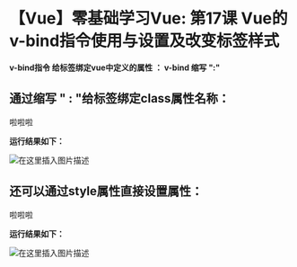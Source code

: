 # 【Vue】零基础学习Vue: 第17课 Vue的v-bind指令使用与设置及改变标签样式


**v-bind指令 给标签绑定vue中定义的属性 ：
v-bind 缩写 ":"**

## []()[]()通过缩写 " : "给标签绑定class属性名称：

<!DOCTYPE html> <html lang="en"> <head> <meta charset="UTF-8"> <title>Document</title> <script src="https://cdn.jsdelivr.net/npm/vue@2.6.10/dist/vue.js"></script> <style> .bbb{ width:200px; height:200px; background-color:red; } .ccc{ width:200px; height:200px; border: 10px solid green; } </style> </head> <body> <div id="app"> <!-- class="arr"给添加class名 :class=bbbobj设置class名是否启用 不设置默认fasle不启用 --> <div class="arr" :class=bbbobj >啦啦啦</div> </div> <script> let vm = new Vue({ el:"/#app", data: { bbbobj:{ bbb:true, ccc:true }, //arr内的组员对应css样式中的class名 arr:["bbb","ccc"] } }) </script> </body> </html>

**运行结果如下：**

![在这里插入图片描述](https://img-blog.csdnimg.cn/20190416115632973.png?x-oss-process=image/watermark,type_ZmFuZ3poZW5naGVpdGk,shadow_10,text_aHR0cHM6Ly9ibG9nLmNzZG4ubmV0L3FxXzQxNjE0OTI4,size_16,color_FFFFFF,t_70)

## []()[]()还可以通过style属性直接设置属性：

<!DOCTYPE html> <html lang="en"> <head> <meta charset="UTF-8"> <title>Document</title> <script src="https://cdn.jsdelivr.net/npm/vue@2.6.10/dist/vue.js"></script> </head> <body> <div id="app"> <!-- 直接设置属性样式 --> <div :style="aaa" >啦啦啦</div> </div> <script> let vm = new Vue({ el:"/#app", data: { aaa:{ width:"200px", height:"200px", backgroundColor:"pink" } } }) </script> </body> </html>

**运行结果如下：**

![在这里插入图片描述](https://img-blog.csdnimg.cn/20190416115642380.png?x-oss-process=image/watermark,type_ZmFuZ3poZW5naGVpdGk,shadow_10,text_aHR0cHM6Ly9ibG9nLmNzZG4ubmV0L3FxXzQxNjE0OTI4,size_16,color_FFFFFF,t_70)

 

